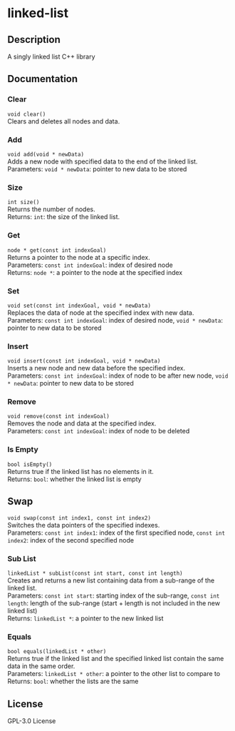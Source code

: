 # linked-list
## Description
A singly linked list C++ library
## Documentation
### Clear
`void clear()`  
Clears and deletes all nodes and data.  
### Add
`void add(void * newData)`  
Adds a new node with specified data to the end of the linked list.  
Parameters: `void * newData`: pointer to new data to be stored  
### Size
`int size()`  
Returns the number of nodes.  
Returns: `int`: the size of the linked list.  
### Get
`node * get(const int indexGoal)`  
Returns a pointer to the node at a specific index.  
Parameters: `const int indexGoal`: index of desired node  
Returns: `node *`: a pointer to the node at the specified index  
### Set
`void set(const int indexGoal, void * newData)`  
Replaces the data of node at the specified index with new data.  
Parameters: `const int indexGoal`: index of desired node, `void * newData`: pointer to new data to be stored  
### Insert
`void insert(const int indexGoal, void * newData)`  
Inserts a new node and new data before the specified index.  
Parameters: `const int indexGoal`: index of node to be after new node, `void * newData`: pointer to new data to be stored  
### Remove
`void remove(const int indexGoal)`  
Removes the node and data at the specified index.  
Parameters: `const int indexGoal`: index of node to be deleted  
### Is Empty
`bool isEmpty()`  
Returns true if the linked list has no elements in it.  
Returns: `bool`: whether the linked list is empty  
## Swap
`void swap(const int index1, const int index2)`  
Switches the data pointers of the specified indexes.  
Parameters: `const int index1`: index of the first specified node, `const int index2`: index of the second specified node  
### Sub List
`linkedList * subList(const int start, const int length)`  
Creates and returns a new list containing data from a sub-range of the linked list.  
Parameters: `const int start`: starting index of the sub-range, `const int length`: length of the sub-range (start + length is not included in the new linked list)  
Returns: `linkedList *`: a pointer to the new linked list  
### Equals
`bool equals(linkedList * other)`  
Returns true if the linked list and the specified linked list contain the same data in the same order.  
Parameters: `linkedList * other`: a pointer to the other list to compare to  
Returns: `bool`: whether the lists are the same  
## License
GPL-3.0 License
